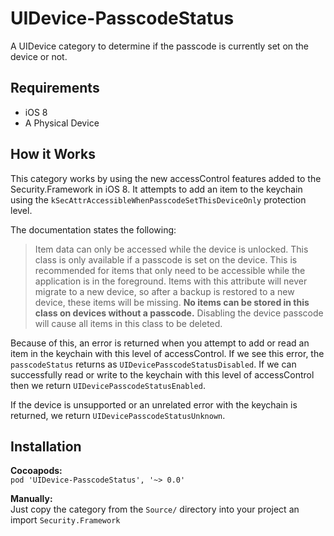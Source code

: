 UIDevice-PasscodeStatus
=======================

A UIDevice category to determine if the passcode is currently set on the device or not.

Requirements
--
 - iOS 8
 - A Physical Device
 
How it Works
--
This category works by using the new accessControl features added to the Security.Framework in iOS 8.
It attempts to add an item to the keychain using the `kSecAttrAccessibleWhenPasscodeSetThisDeviceOnly` protection level.  

The documentation states the following:

> Item data can only be accessed while the device is unlocked. This class is only 
         available if a passcode is set on the device. This is recommended for
         items that only need to be accessible while the application is in the
         foreground. Items with this attribute will never migrate to a new 
         device, so after a backup is restored to a new device, these items 
         will be missing. **No items can be stored in this class on devices 
         without a passcode.** Disabling the device passcode will cause all 
         items in this class to be deleted.
         
Because of this, an error is returned when you attempt to add or read an item in the keychain with this level of accessControl. If we see this error, the `passcodeStatus` returns as `UIDevicePasscodeStatusDisabled`.
If we can successfully read or write to the keychain with this level of accessControl then we return `UIDevicePasscodeStatusEnabled`.

If the device is unsupported or an unrelated error with the keychain is returned, we return `UIDevicePasscodeStatusUnknown`.

Installation
-
**Cocoapods:**  
 `pod 'UIDevice-PasscodeStatus', '~> 0.0'`

**Manually:**  
 Just copy the category from the `Source/` directory into your project an import `Security.Framework`
